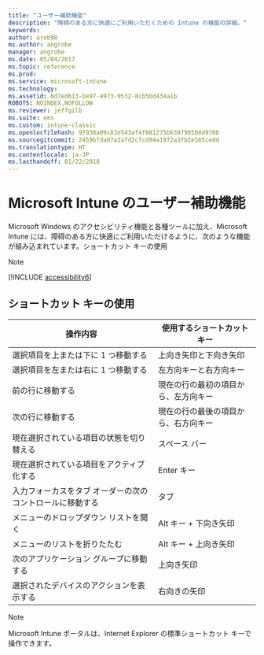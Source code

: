 ```yaml
---
title: "ユーザー補助機能"
description: "障碍のある方に快適にご利用いただくための Intune の機能の詳細。"
keywords: 
author: arob98
ms.author: angrobe
manager: angrobe
ms.date: 05/04/2017
ms.topic: reference
ms.prod: 
ms.service: microsoft-intune
ms.technology: 
ms.assetid: 6d7ed613-be97-4973-9532-8cb5bd434a1b
ROBOTS: NOINDEX,NOFOLLOW
ms.reviewer: jeffgilb
ms.suite: ems
ms.custom: intune-classic
ms.openlocfilehash: 97938a09c83e543af4f881275b639790508d970b
ms.sourcegitcommit: 2459bfda07a2afd2cfcd94a1972a3fb2e565ce8d
ms.translationtype: HT
ms.contentlocale: ja-JP
ms.lasthandoff: 01/22/2018
---
```

# <a name="accessibility-features-of-microsoft-intune"></a>Microsoft Intune のユーザー補助機能
Microsoft Windows のアクセシビリティ機能と各種ツールに加え、Microsoft Intune には、障碍のある方に快適にご利用いただけるように、次のような機能が組み込まれています。ショートカット キーの使用

> [!NOTE]
> [!INCLUDE [accessibility6](./includes/accessibility6_md.md)]

## <a name="using-keyboard-shortcuts"></a>ショートカット キーの使用

|                        操作内容                         |            使用するショートカット キー             |
|-----------------------------------------------------------|---------------------------------------------------|
|          選択項目を上または下に 1 つ移動する          |                 上向き矢印と下向き矢印                 |
|        選択項目を左または右に 1 つ移動する         |               左方向キーと右方向キー                |
|                 前の行に移動する                  | 現在の行の最初の項目から、左方向キー |
|                   次の行に移動する                    | 現在の行の最後の項目から、右方向キー |
|      現在選択されている項目の状態を切り替える      |                     スペース バー                      |
|           現在選択されている項目をアクティブ化する            |                       Enter キー                       |
| 入力フォーカスをタブ オーダーの次のコントロールに移動する |                        タブ                        |
|             メニューのドロップダウン リストを開く             |                 Alt キー + 下向き矢印                  |
|                メニューのリストを折りたたむ                |                  Alt キー + 上向き矢印                   |
|            次のアプリケーション グループに移動する             |                     上向き矢印                      |
|         選択されたデバイスのアクションを表示する         |                    右向きの矢印                    |

> [!NOTE]
> Microsoft Intune ポータルは、Internet Explorer の標準ショートカット キーで操作できます。
